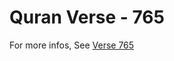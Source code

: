 # Quran Verse - 765 

For more infos, See [Verse 765](https://www.quranbookk.com/quran/search?q=765)